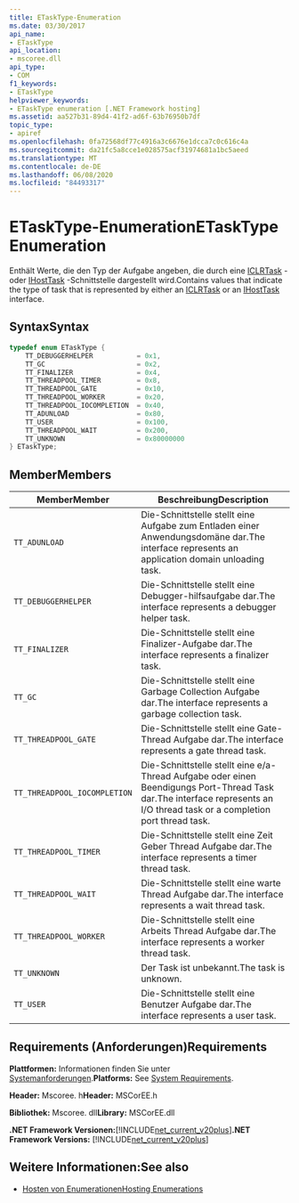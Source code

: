 ```yaml
---
title: ETaskType-Enumeration
ms.date: 03/30/2017
api_name:
- ETaskType
api_location:
- mscoree.dll
api_type:
- COM
f1_keywords:
- ETaskType
helpviewer_keywords:
- ETaskType enumeration [.NET Framework hosting]
ms.assetid: aa527b31-89d4-41f2-ad6f-63b76950b7df
topic_type:
- apiref
ms.openlocfilehash: 0fa72568df77c4916a3c6676e1dcca7c0c616c4a
ms.sourcegitcommit: da21fc5a8cce1e028575acf31974681a1bc5aeed
ms.translationtype: MT
ms.contentlocale: de-DE
ms.lasthandoff: 06/08/2020
ms.locfileid: "84493317"
---
```

# <a name="etasktype-enumeration"></a><span data-ttu-id="a493d-102">ETaskType-Enumeration</span><span class="sxs-lookup"><span data-stu-id="a493d-102">ETaskType Enumeration</span></span>
<span data-ttu-id="a493d-103">Enthält Werte, die den Typ der Aufgabe angeben, die durch eine [ICLRTask](iclrtask-interface.md) -oder [IHostTask](ihosttask-interface.md) -Schnittstelle dargestellt wird.</span><span class="sxs-lookup"><span data-stu-id="a493d-103">Contains values that indicate the type of task that is represented by either an [ICLRTask](iclrtask-interface.md) or an [IHostTask](ihosttask-interface.md) interface.</span></span>  
  
## <a name="syntax"></a><span data-ttu-id="a493d-104">Syntax</span><span class="sxs-lookup"><span data-stu-id="a493d-104">Syntax</span></span>  
  
```cpp  
typedef enum ETaskType {  
    TT_DEBUGGERHELPER           = 0x1,  
    TT_GC                       = 0x2,  
    TT_FINALIZER                = 0x4,  
    TT_THREADPOOL_TIMER         = 0x8,  
    TT_THREADPOOL_GATE          = 0x10,  
    TT_THREADPOOL_WORKER        = 0x20,  
    TT_THREADPOOL_IOCOMPLETION  = 0x40,  
    TT_ADUNLOAD                 = 0x80,  
    TT_USER                     = 0x100,  
    TT_THREADPOOL_WAIT          = 0x200,  
    TT_UNKNOWN                  = 0x80000000  
} ETaskType;  
```  
  
## <a name="members"></a><span data-ttu-id="a493d-105">Member</span><span class="sxs-lookup"><span data-stu-id="a493d-105">Members</span></span>  
  
|<span data-ttu-id="a493d-106">Member</span><span class="sxs-lookup"><span data-stu-id="a493d-106">Member</span></span>|<span data-ttu-id="a493d-107">Beschreibung</span><span class="sxs-lookup"><span data-stu-id="a493d-107">Description</span></span>|  
|------------|-----------------|  
|`TT_ADUNLOAD`|<span data-ttu-id="a493d-108">Die-Schnittstelle stellt eine Aufgabe zum Entladen einer Anwendungsdomäne dar.</span><span class="sxs-lookup"><span data-stu-id="a493d-108">The interface represents an application domain unloading task.</span></span>|  
|`TT_DEBUGGERHELPER`|<span data-ttu-id="a493d-109">Die-Schnittstelle stellt eine Debugger-hilfsaufgabe dar.</span><span class="sxs-lookup"><span data-stu-id="a493d-109">The interface represents a debugger helper task.</span></span>|  
|`TT_FINALIZER`|<span data-ttu-id="a493d-110">Die-Schnittstelle stellt eine Finalizer-Aufgabe dar.</span><span class="sxs-lookup"><span data-stu-id="a493d-110">The interface represents a finalizer task.</span></span>|  
|`TT_GC`|<span data-ttu-id="a493d-111">Die-Schnittstelle stellt eine Garbage Collection Aufgabe dar.</span><span class="sxs-lookup"><span data-stu-id="a493d-111">The interface represents a garbage collection task.</span></span>|  
|`TT_THREADPOOL_GATE`|<span data-ttu-id="a493d-112">Die-Schnittstelle stellt eine Gate-Thread Aufgabe dar.</span><span class="sxs-lookup"><span data-stu-id="a493d-112">The interface represents a gate thread task.</span></span>|  
|`TT_THREADPOOL_IOCOMPLETION`|<span data-ttu-id="a493d-113">Die-Schnittstelle stellt eine e/a-Thread Aufgabe oder einen Beendigungs Port-Thread Task dar.</span><span class="sxs-lookup"><span data-stu-id="a493d-113">The interface represents an I/O thread task or a completion port thread task.</span></span>|  
|`TT_THREADPOOL_TIMER`|<span data-ttu-id="a493d-114">Die-Schnittstelle stellt eine Zeit Geber Thread Aufgabe dar.</span><span class="sxs-lookup"><span data-stu-id="a493d-114">The interface represents a timer thread task.</span></span>|  
|`TT_THREADPOOL_WAIT`|<span data-ttu-id="a493d-115">Die-Schnittstelle stellt eine warte Thread Aufgabe dar.</span><span class="sxs-lookup"><span data-stu-id="a493d-115">The interface represents a wait thread task.</span></span>|  
|`TT_THREADPOOL_WORKER`|<span data-ttu-id="a493d-116">Die-Schnittstelle stellt eine Arbeits Thread Aufgabe dar.</span><span class="sxs-lookup"><span data-stu-id="a493d-116">The interface represents a worker thread task.</span></span>|  
|`TT_UNKNOWN`|<span data-ttu-id="a493d-117">Der Task ist unbekannt.</span><span class="sxs-lookup"><span data-stu-id="a493d-117">The task is unknown.</span></span>|  
|`TT_USER`|<span data-ttu-id="a493d-118">Die-Schnittstelle stellt eine Benutzer Aufgabe dar.</span><span class="sxs-lookup"><span data-stu-id="a493d-118">The interface represents a user task.</span></span>|  
  
## <a name="requirements"></a><span data-ttu-id="a493d-119">Requirements (Anforderungen)</span><span class="sxs-lookup"><span data-stu-id="a493d-119">Requirements</span></span>  
 <span data-ttu-id="a493d-120">**Plattformen:** Informationen finden Sie unter [Systemanforderungen](../../get-started/system-requirements.md).</span><span class="sxs-lookup"><span data-stu-id="a493d-120">**Platforms:** See [System Requirements](../../get-started/system-requirements.md).</span></span>  
  
 <span data-ttu-id="a493d-121">**Header:** Mscoree. h</span><span class="sxs-lookup"><span data-stu-id="a493d-121">**Header:** MSCorEE.h</span></span>  
  
 <span data-ttu-id="a493d-122">**Bibliothek:** Mscoree. dll</span><span class="sxs-lookup"><span data-stu-id="a493d-122">**Library:** MSCorEE.dll</span></span>  
  
 <span data-ttu-id="a493d-123">**.NET Framework Versionen:**[!INCLUDE[net_current_v20plus](../../../../includes/net-current-v20plus-md.md)]</span><span class="sxs-lookup"><span data-stu-id="a493d-123">**.NET Framework Versions:** [!INCLUDE[net_current_v20plus](../../../../includes/net-current-v20plus-md.md)]</span></span>  
  
## <a name="see-also"></a><span data-ttu-id="a493d-124">Weitere Informationen:</span><span class="sxs-lookup"><span data-stu-id="a493d-124">See also</span></span>

- [<span data-ttu-id="a493d-125">Hosten von Enumerationen</span><span class="sxs-lookup"><span data-stu-id="a493d-125">Hosting Enumerations</span></span>](hosting-enumerations.md)
